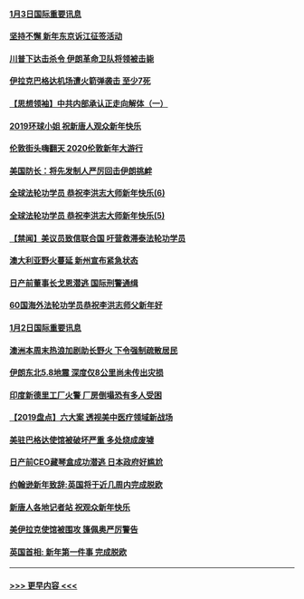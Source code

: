 #### [1月3日国际重要讯息](../pages/prog202/a102744301.md?t=01032344) 
#### [坚持不懈 新年东京诉江征签活动](../pages/prog202/a102744303.md?t=01032344) 
#### [川普下达击杀令 伊朗革命卫队将领被击毙](../pages/prog202/a102741911.md?t=01032344) 
#### [伊拉克巴格达机场遭火箭弹袭击 至少7死](../pages/prog202/a102744115.md?t=01032344) 
#### [【思想领袖】中共内部承认正走向解体（一）](../pages/prog202/a102744097.md?t=01032344) 
#### [2019环球小姐 祝新唐人观众新年快乐](../pages/prog202/a102744043.md?t=01032344) 
#### [伦敦街头嗨翻天 2020伦敦新年大游行](../pages/prog202/a102743925.md?t=01032344) 
#### [美国防长：将先发制人严厉回击伊朗挑衅](../pages/prog202/a102743930.md?t=01032344) 
#### [全球法轮功学员 恭祝李洪志大师新年快乐(6)](../pages/prog202/a102743899.md?t=01032344) 
#### [全球法轮功学员 恭祝李洪志大师新年快乐(5)](../pages/prog202/a102743766.md?t=01032344) 
#### [【禁闻】美议员致信联合国 吁营救滞泰法轮功学员](../pages/prog202/a102743781.md?t=01032344) 
#### [澳大利亚野火蔓延 新州宣布紧急状态](../pages/prog202/a102743681.md?t=01032344) 
#### [日产前董事长戈恩潜逃 国际刑警通缉](../pages/prog202/a102743676.md?t=01032344) 
#### [60国海外法轮功学员恭祝李洪志师父新年好](../pages/prog202/a102743628.md?t=01032344) 
#### [1月2日国际重要讯息](../pages/prog202/a102743488.md?t=01032344) 
#### [澳洲本周末热浪加剧助长野火 下令强制疏散居民](../pages/prog202/a102743421.md?t=01032344) 
#### [伊朗东北5.8地震 深度仅8公里尚未传出灾损](../pages/prog202/a102743396.md?t=01032344) 
#### [印度新德里工厂火警 厂房倒塌恐有多人受困](../pages/prog202/a102743386.md?t=01032344) 
#### [【2019盘点】六大案 透视美中医疗领域新战场](../pages/prog202/a102743227.md?t=01032344) 
#### [美驻巴格达使馆被破坏严重 多处烧成废墟](../pages/prog202/a102743244.md?t=01032344) 
#### [日产前CEO藏琴盒成功潜逃 日本政府好尴尬](../pages/prog202/a102742937.md?t=01032344) 
#### [约翰逊新年致辞:英国将于近几周内完成脱欧](../pages/prog202/a102742956.md?t=01032344) 
#### [新唐人各地记者站 祝观众新年快乐](../pages/prog202/a102742785.md?t=01032344) 
#### [美伊拉克使馆被围攻 篷佩奥严厉警告](../pages/prog202/a102742994.md?t=01032344) 
#### [英国首相: 新年第一件事 完成脱欧](../pages/prog202/a102742907.md?t=01032344) 

----
#### [ >>> 更早内容 <<< ](../indexes/prog202-earlier.md)
